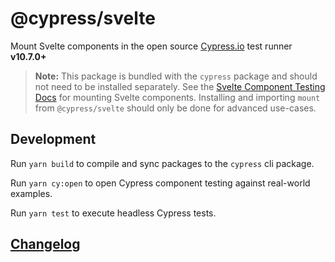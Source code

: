 # @cypress/svelte

Mount Svelte components in the open source [Cypress.io](https://www.cypress.io/) test runner **v10.7.0+**

> **Note:** This package is bundled with the `cypress` package and should not need to be installed separately. See the [Svelte Component Testing Docs](https://docs.cypress.io/guides/component-testing/svelte/overview) for mounting Svelte components. Installing and importing `mount` from `@cypress/svelte` should only be done for advanced use-cases.

## Development

Run `yarn build` to compile and sync packages to the `cypress` cli package.

Run `yarn cy:open` to open Cypress component testing against real-world examples.

Run `yarn test` to execute headless Cypress tests.

## [Changelog](./CHANGELOG.md)
